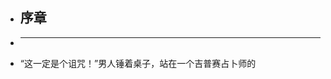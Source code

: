 - ## 序章
-
  -------------------------------------------------------------------------------------------------
- “这一定是个诅咒！”男人锤着桌子，站在一个吉普赛占卜师的